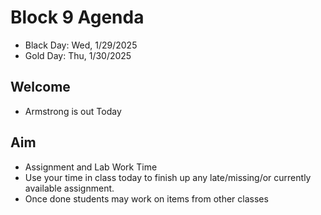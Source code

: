 
# Block 9 Agenda
- Black Day: Wed, 1/29/2025
- Gold Day: Thu, 1/30/2025

## Welcome

- Armstrong is out Today

## Aim

- Assignment and Lab Work Time
- Use your time in class today to finish up any late/missing/or currently available assignment.
- Once done students may work on items from other classes


